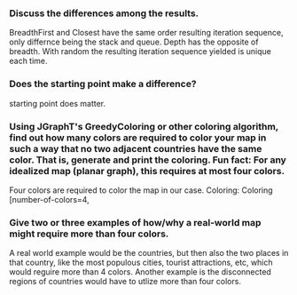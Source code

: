 <h3>Discuss the differences among the results.</h3>
 
BreadthFirst and Closest have the same order resulting iteration sequence, only differnce being the stack and queue. 
Depth has the opposite of breadth. With random the resulting iteration sequence yielded is unique each time.

<h3>Does the starting point make a difference?</h3>
starting point does matter.

<h3>Using JGraphT's GreedyColoring or other coloring algorithm, find out how many colors are required to color your map in 
such a way that no two adjacent countries have the same color. That is, generate and print the coloring. 
Fun fact: For any idealized map (planar graph), this requires at most four colors.</h3>

Four colors are required to color the map in our case. Coloring:
Coloring [number-of-colors=4,

<h3>Give two or three examples of how/why a real-world map might require more than four colors.</h3>
A real world example would be the countries, but then also the two places in that country, like the most populous cities, 
tourist attractions, etc, which would reguire more than 4 colors. 
Another example is the disconnected regions of countries would have to utlize more than four colors. 
